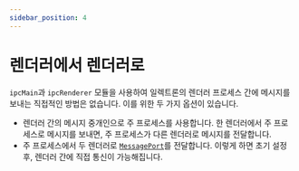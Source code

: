 ```yaml
---
sidebar_position: 4
---
```


# 렌더러에서 렌더러로

`ipcMain`과 `ipcRenderer` 모듈을 사용하여 일렉트론의 렌더러 프로세스 간에 메시지를 보내는 직접적인 방법은 없습니다. 이를 위한 두 가지 옵션이 있습니다.

- 렌더러 간의 메시지 중개인으로 주 프로세스를 사용합니다. 한 렌더러에서 주 프로세스로 메시지를 보내면, 주 프로세스가 다른 렌더러로 메시지를 전달합니다.
- 주 프로세스에서 두 렌더러로 [`MessagePort`](https://www.electronjs.org/docs/latest/tutorial/message-ports)를 전달합니다. 이렇게 하면 초기 설정 후, 렌더러 간에 직접 통신이 가능해집니다.